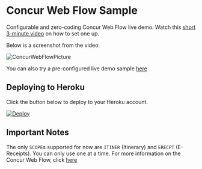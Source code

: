 # Concur Web Flow Sample

Configurable and zero-coding Concur Web Flow live demo.  Watch this [short 3-minute video](https://www.youtube.com/watch?v=B0VGBSIVXuM) on how to set one up.

Below is a screenshot from the video:

![ConcurWebFlowPicture](https://jfqcza.bn1301.livefilestore.com/y2pZ0pdKqmy8AzeODiNJFtzlHcbkmsb4iGV487n-PCeK8RPHXFsE1i-mczJ3bNJqSTeBjnSKC47yFAntw_2bwUnlJG6rHv6a68v7MtD9eABnOyW8MDhb3RsxiRRPgkvuZW3PfVYrtuphEmJ-yjkT_oMlQ/CaptureConcurWebFlow.PNG?psid=1)

You can also try a pre-configured live demo sample [here](https://stark-island-9579.herokuapp.com/)

## Deploying to Heroku

Click the button below to deploy to your Heroku account.

[![Deploy](https://www.herokucdn.com/deploy/button.png)](https://heroku.com/deploy)

## Important Notes

The only `SCOPE`s supported for now are `ITINER` (Itinerary) and `ERECPT` (E-Receipts). You can only use one at a time.  For more information on the Concur Web Flow, click [here](https://developer.concur.com/oauth-20/web-flow)